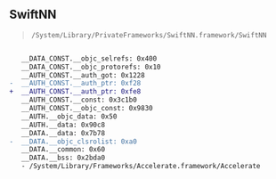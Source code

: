 ## SwiftNN

> `/System/Library/PrivateFrameworks/SwiftNN.framework/SwiftNN`

```diff

   __DATA_CONST.__objc_selrefs: 0x400
   __DATA_CONST.__objc_protorefs: 0x10
   __AUTH_CONST.__auth_got: 0x1228
-  __AUTH_CONST.__auth_ptr: 0xf28
+  __AUTH_CONST.__auth_ptr: 0xfe8
   __AUTH_CONST.__const: 0x3c1b0
   __AUTH_CONST.__objc_const: 0x9830
   __AUTH.__objc_data: 0x50
   __AUTH.__data: 0x90c8
   __DATA.__data: 0x7b78
-  __DATA.__objc_clsrolist: 0xa0
   __DATA.__common: 0x60
   __DATA.__bss: 0x2bda0
   - /System/Library/Frameworks/Accelerate.framework/Accelerate

```
